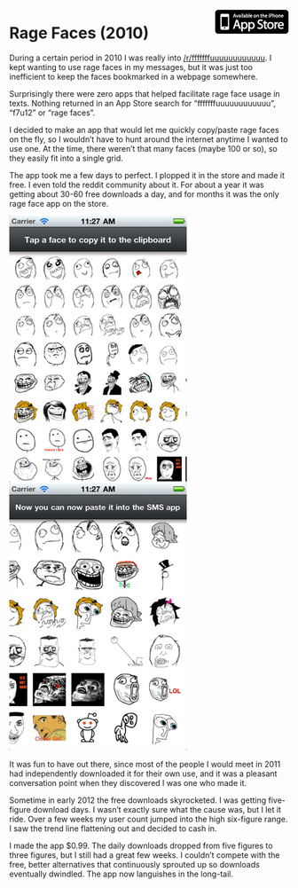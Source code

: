 <a style="float: right" href="https://itunes.apple.com/us/app/rage-faces-for-sms/id406504595?mt=8"><img class="appstrbut" src="/img/misc/apple.png"></a>

# Rage Faces (2010)

During a certain period in 2010 I was really into [/r/fffffffuuuuuuuuuuuu](http://www.reddit.com/r/fffffffuuuuuuuuuuuu).
I kept wanting to use rage faces in my messages, but it was just too
inefficient to keep the faces bookmarked in a webpage somewhere.

Surprisingly there were zero apps that helped facilitate rage face usage in texts.
Nothing returned in an App Store search for “fffffffuuuuuuuuuuuu”, “f7u12” or “rage faces”.

I decided to make an app that would let me quickly copy/paste rage faces on the
fly, so I wouldn’t have to hunt around the internet anytime I wanted to use one.
At the time, there weren’t that many faces (maybe 100 or so), so they easily fit
into a single grid.

The app took me a few days to perfect. I plopped it in the store and made it free.
I even told the reddit community about it. For about a year it was getting about 30-60
free downloads a day, and for months it was the only rage face app on the store.

![Rage Faces](/img/pg/ragefaces/rage_faces1.jpg)
![Rage Faces](/img/pg/ragefaces/rage_faces2.jpg)

It was fun to have out there, since most of the people I would meet in 2011 had
independently downloaded it for their own use, and it was a pleasant conversation
point when they discovered I was one who made it.

Sometime in early 2012 the free downloads skyrocketed. I was getting five-figure
download days. I wasn’t exactly sure what the cause was, but I let it ride. Over
a few weeks my user count jumped into the high six-figure range. I saw the trend
line flattening out and decided to cash in.

I made the app $0.99. The daily
downloads dropped from five figures to three figures, but I still had a great few
weeks. I couldn’t compete with the free, better alternatives that continuously
sprouted up so downloads eventually dwindled. The app now languishes in the long-tail.
